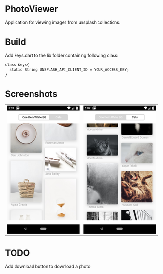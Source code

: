 # PhotoViewer

Application for viewing images from unsplash collections.

# Build
Add keys.dart to the lib folder containing following class:
```
class Keys{
  static String UNSPLASH_API_CLIENT_ID = YOUR_ACCESS_KEY;
}
```
# Screenshots

<table>
  <tr>
    <td><img src="/screenshots/Screenshot_1.png" width="240"/></td>
    <td><img src="/screenshots/Screenshot_2.png" width="240"/></td>
  </tr>
</table>

# TODO

Add download button to download a photo
